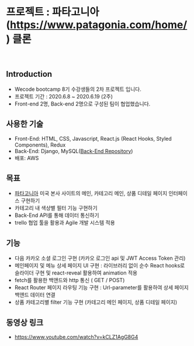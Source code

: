# 프로젝트 : 파타고니아(https://www.patagonia.com/home/) 클론 

<br>

## Introduction
- Wecode bootcamp 8기 수강생들의 2차 프로젝트 입니다.
- 프로젝트 기간 : 2020.6.8 ~ 2020.6.19 (2주)
- Front-end 2명, Back-end 2명으로 구성된 팀이 협업했습니다. 


## 사용한 기술
- Front-End: HTML, CSS, Javascript, React.js (React Hooks, Styled Components), Redux  
- Back-End: Django, MySQL([Back-End Repository](https://github.com/wecode-bootcamp-korea/mental-patagonia-backend))
- 배포: AWS

## 목표
- [파타고니아](https://www.patagonia.com/home/) 미국 본사 사이트의 메인, 카테고리 메인, 상품 디테일 페이지 인터페이스 구현하기
- 카테고리 내 색상별 필터 기능 구현하기 
- Back-End API를 통해 데이터 통신하기
- trello 협업 툴을 활용과 Agile 개발 시스템 적용


## 기능
- 다음 카카오 소셜 로그인 구현 (카카오 로그인 api 및 JWT Access Token 관리) 
- 메인페이지 및 메뉴 상세 페이지 UI 구현 : 라이브러리 없이 순수 React hooks로 슬라이더 구현 및 react-reveal 활용하여 animation 적용 
- fetch를 활용한 백앤드와 http 통신 ( GET / POST)
- React Router 페이지 라우팅 기능 구현 : Url-parameter를 활용하여 상세 페이지 백앤드 데이터 연결
- 상품 카테고리별 filter 기능 구현 (카테고리 메인 페이지, 상품 디테일 페이지) 


## 동영상 링크
- https://www.youtube.com/watch?v=kCLZ1AgG8G4
